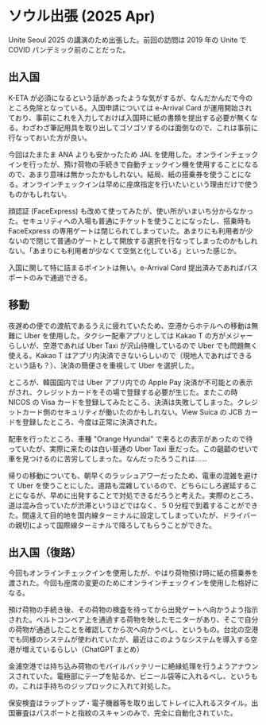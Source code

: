 # ソウル出張 (2025 Apr)

Unite Seoul 2025 の講演のため出張した。前回の訪問は 2019 年の Unite で COVID パンデミック前のことだった。

## 出入国

K-ETA が必須になるという話があったような気がするが、なんだかんだで今のところ免除となっている。入国申請については e-Arrival Card が運用開始されており、事前にこれを入力しておけば入国時に紙の書類を提出する必要が無くなる。わざわざ筆記用具を取り出してゴソゴソするのは面倒なので、これは事前に行なっておいた方が良い。

今回はたまたま ANA よりも安かったため JAL を使用した。オンラインチェックインを行ったが、預け荷物の手続きで自動チェックイン機を使用することになるので、あまり意味は無かったかもしれない。結局、紙の搭乗券を使うことになる。オンラインチェックインは早めに座席指定を行いたいという理由だけで使うものかもしれない。

顔認証 (FaceExpress) も改めて使ってみたが、使い所がいまいち分からなかった。セキュリティへの入場も普通にチケットを使うことになったし、搭乗時も FaceExpress の専用ゲートは閉じられてしまっていた。あまりにも利用者が少ないので閉じて普通のゲートとして開放する選択を行なってしまったのかもしれない。「あまりにも利用者が少なくて空気と化している」といった感じか。

入国に関して特に詰まるポイントは無い。e-Arrival Card 提出済みであればパスポートのみで通過できる。

## 移動

夜遅めの便での渡航であるうえに疲れていたため、空港からホテルへの移動は無難に Uber を使用した。タクシー配車アプリとしては Kakao T の方がメジャーらしいが、空港であれば Uber Taxi が沢山待機しているので Uber でも問題無く使える。Kakao T はアプリ内決済できないらしいので（現地人であればできるという話も？）、決済の簡便さを重視して Uber を選択した。

ところが、韓国国内では Uber アプリ内での Apple Pay 決済が不可能との表示がされ、クレジットカードをその場で登録する必要が生じた。またこの時 NICOS の Visa カードを登録してみたところ、決済は失敗してしまった。クレジットカード側のセキュリティが働いたのかもしれない。View Suica の JCB カードを登録したところ、今度は正常に決済された。

配車を行ったところ、車種 "Orange Hyundai" で来るとの表示があったので待っていたが、実際に来たのは白い普通の Uber Taxi 車だった。この齟齬のせいで車を見つけるのに苦労してしまった。なんだったろうこれは……

帰りの移動についても、朝早くのラッシュアワーだったため、電車の混雑を避けて Uber を使うことにした。道路も混雑しているので、どちらにしろ遅延することになるが、早めに出発することで対処できるだろうと考えた。実際のところ、道は混み合っていたが渋滞というほどではなく、５０分程で到着することができた。間違えて目的地を国内線ターミナルに設定してしまっていたが、ドライバーの親切によって国際線ターミナルで降ろしてもらうことができた。

## 出入国（復路）

今回もオンラインチェックインを使用したが、やはり荷物預け時に紙の搭乗券を渡された。今回も座席の変更のためにオンラインチェックインを使用した格好になる。

預け荷物の手続き後、その荷物の検査を待ってから出発ゲートへ向かうよう指示された。ベルトコンベア上を通過する荷物を映したモニターがあり、そこで自分の荷物が通過したことを確認してから次へ向かうべし、というもの。台北の空港でも同様のシステムが使われていたが、最近はこのようなシステムを導入する空港が増えているらしい（ChatGPT まとめ）

金浦空港では持ち込み荷物のモバイルバッテリーに絶縁処理を行うようアナウンスされていた。電極部にテープを貼るか、ビニール袋等に入れるべし、というもの。これは手持ちのジップロックに入れて対処した。

保安検査はラップトップ・電子機器等を取り出してトレイに入れるスタイル。出国審査はパスポートと指紋のスキャンのみで、完全に自動化されていた。
